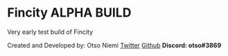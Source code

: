 # Fincity ALPHA BUILD

Very early test build of Fincity

Created and Developed by: Otso Niemi
[Twitter](https://twitter.com/otsoniemitech)
[Github](https://github.com/otsoniemi)
**Discord: otso#3869**
